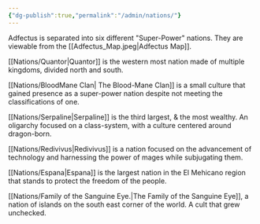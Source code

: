 ```yaml
---
{"dg-publish":true,"permalink":"/admin/nations/"}
---
```




Adfectus is separated into six different "Super-Power" nations. They are viewable from the [[Adfectus_Map.jpeg|Adfectus Map]].

[[Nations/Quantor\|Quantor]] is the western most nation made of multiple kingdoms, divided north and south.

[[Nations/BloodMane Clan\| The Blood-Mane Clan]] is a small culture that gained presence as a super-power nation despite not meeting the classifications of one.

[[Nations/Serpaline\|Serpaline]] is the third largest, & the most wealthy. An oligarchy focused on a class-system, with a culture centered around dragon-born.

[[Nations/Redivivus\|Redivivus]] is a nation focused on the advancement of technology and harnessing the power of mages while subjugating them.

[[Nations/Espana\|Espana]] is the largest nation in the El Mehicano region that stands to protect the freedom of the people.

[[Nations/Family of the Sanguine Eye.\|The Family of the Sanguine Eye]], a nation of islands on the south east corner of the world. A cult that grew unchecked.